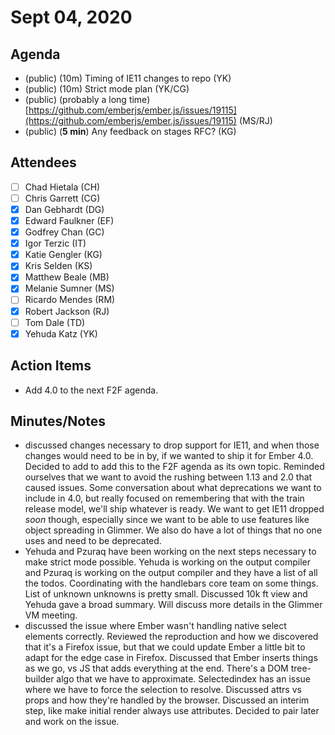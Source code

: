 # Sept 04, 2020

## Agenda

- (public) (10m) Timing of IE11 changes to repo (YK)
- (public) (10m) Strict mode plan (YK/CG)
- (public) (probably a long time) [https://github.com/emberjs/ember.js/issues/19115](https://github.com/emberjs/ember.js/issues/19115) (MS/RJ)
- (public) (**5 min**) Any feedback on stages RFC? (KG)

## Attendees

- [ ]  Chad Hietala (CH)
- [ ]  Chris Garrett (CG)
- [x]  Dan Gebhardt (DG)
- [x]  Edward Faulkner (EF)
- [x]  Godfrey Chan (GC)
- [x]  Igor Terzic (IT)
- [x]  Katie Gengler (KG)
- [x]  Kris Selden (KS)
- [x]  Matthew Beale (MB)
- [x]  Melanie Sumner (MS)
- [ ]  Ricardo Mendes (RM)
- [x]  Robert Jackson (RJ)
- [ ]  Tom Dale (TD)
- [x]  Yehuda Katz (YK)

## Action Items

- Add 4.0 to the next F2F agenda.

## Minutes/Notes

- discussed changes necessary to drop support for IE11, and when those changes would need to be in by, if we wanted to ship it for Ember 4.0. Decided to add to add this to the F2F agenda as its own topic. Reminded ourselves that we want to avoid the rushing between 1.13 and 2.0 that caused issues. Some conversation about what deprecations we want to include in 4.0, but really focused on remembering that with the train release model, we'll ship whatever is ready. We want to get IE11 dropped *soon* though, especially since we want to be able to use features like object spreading in Glimmer. We also do have a lot of things that no one uses and need to be deprecated. 
- Yehuda and Pzuraq have been working on the next steps necessary to make strict mode possible. Yehuda is working on the output compiler and Pzuraq is working on the output compiler and they have a list of all the todos. Coordinating with the handlebars core team on some things. List of unknown unknowns is pretty small. Discussed 10k ft view and Yehuda gave a broad summary. Will discuss more details in the Glimmer VM meeting. 
- discussed the issue where Ember wasn't handling native select elements correctly. Reviewed the reproduction and how we discovered that it's a Firefox issue, but that we could update Ember a little bit to adapt for the edge case in Firefox. Discussed that Ember inserts things as we go, vs JS that adds everything at the end. There's a DOM tree-builder algo that we have to approximate. Selectedindex has an issue where we have to force the selection to resolve. Discussed attrs vs props and how they're handled by the browser. Discussed an interim step, like make initial render always use attributes. Decided to pair later and work on the issue.
